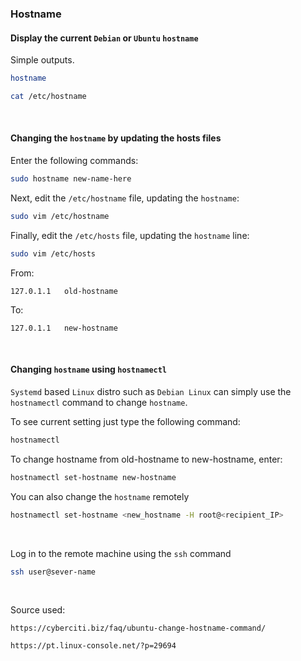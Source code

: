 ### Hostname

#### Display the current `Debian` or `Ubuntu` `hostname`

Simple outputs.

```BASH
hostname
```

```BASH
cat /etc/hostname
```

&nbsp;

#### Changing the `hostname` by updating the hosts files

Enter the following commands:

```BASH
sudo hostname new-name-here
```

Next, edit the `/etc/hostname` file, updating the `hostname`:

```BASH
sudo vim /etc/hostname
```

Finally, edit the `/etc/hosts` file, updating the `hostname` line:

```BASH
sudo vim /etc/hosts
```

From:

```
127.0.1.1   old-hostname
```

To:

```
127.0.1.1   new-hostname
```

&nbsp;

#### Changing `hostname` using `hostnamectl`

`Systemd` based `Linux` distro such as `Debian Linux` can simply use the `hostnamectl` command to change `hostname`.

To see current setting just type the following command:

```BASH
hostnamectl
```

To change hostname from old-hostname to new-hostname, enter:

```BASH
hostnamectl set-hostname new-hostname
```

You can also change the `hostname` remotely

```BASH
hostnamectl set-hostname <new_hostname -H root@<recipient_IP>
```

&nbsp;

Log in to the remote machine using the `ssh` command

```BASH
ssh user@sever-name
```

&nbsp;
&nbsp;

Source used:

```https://cyberciti.biz/faq/ubuntu-change-hostname-command/```

```https://pt.linux-console.net/?p=29694```
